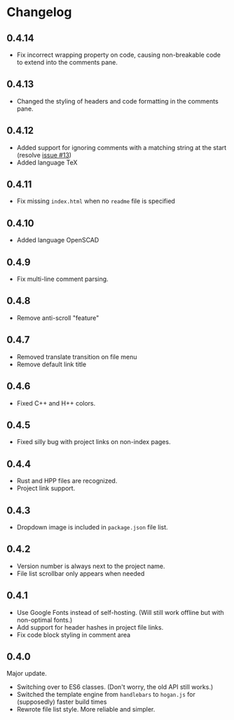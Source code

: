 # Changelog

## 0.4.14

* Fix incorrect wrapping property on code, causing non-breakable code to extend into the comments pane.

## 0.4.13

* Changed the styling of headers and code formatting in the comments pane.

## 0.4.12

* Added support for ignoring comments with a matching string at the
  start (resolve [issue #13](https://github.com/zlsa/indoc/issues/13))
* Added language TeX

## 0.4.11

* Fix missing `index.html` when no `readme` file is specified

## 0.4.10

* Added language OpenSCAD

## 0.4.9

* Fix multi-line comment parsing.

## 0.4.8

* Remove anti-scroll "feature"

## 0.4.7

* Removed translate transition on file menu
* Remove default link title

## 0.4.6

* Fixed C++ and H++ colors.

## 0.4.5

* Fixed silly bug with project links on non-index pages.

## 0.4.4

* Rust and HPP files are recognized.
* Project link support.

## 0.4.3

* Dropdown image is included in `package.json` file list.

## 0.4.2

* Version number is always next to the project name.
* File list scrollbar only appears when needed

## 0.4.1

* Use Google Fonts instead of self-hosting. (Will still work offline but with non-optimal fonts.)
* Add support for header hashes in project file links.
* Fix code block styling in comment area

## 0.4.0

Major update.

* Switching over to ES6 classes. (Don't worry, the old API still works.)
* Switched the template engine from `handlebars` to `hogan.js` for (supposedly) faster build times
* Rewrote file list style. More reliable and simpler.
